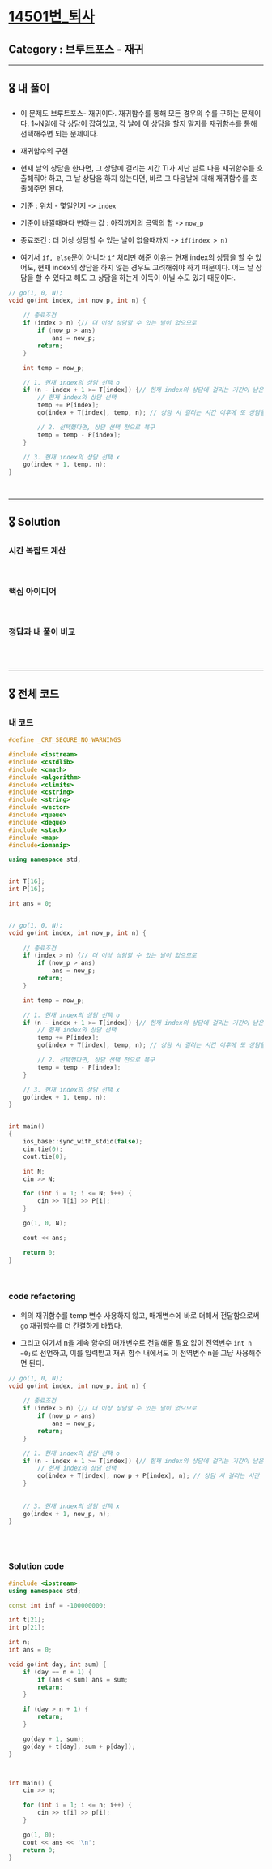 # [14501번_퇴사](https://www.acmicpc.net/problem/14501)

##  Category : 브루트포스 - 재귀

-----

## 🎖 내 풀이

+ 이 문제도 브루트포스- 재귀이다. 재귀함수를 통해 모든 경우의 수를 구하는 문제이다. 1~N일에 각 상담이 잡혀있고, 각 날에 이 상담을 할지 말지를 재귀함수를 통해 선택해주면 되는 문제이다.

+  재귀함수의 구현

  + 현재 날의 상담을 한다면, 그 상담에 걸리는 시간 Ti가 지난 날로 다음 재귀함수를 호출해줘야 하고, 그 날 상담을 하지 않는다면, 바로 그 다음날에 대해 재귀함수를 호출해주면 된다. 

  + 기준 : 위치 - 몇일인지 -> `index`
  + 기준이 바뀔때마다 변하는 값 : 아직까지의 금액의 합 -> `now_p`
  + 종료조건 : 더 이상 상담할 수 있는 날이 없을때까지 -> `if(index > n)`
  + 여기서 `if, else`문이 아니라 `if` 처리만 해준 이유는 현재 index의 상담을 할 수 있어도, 현재 index의 상담을 하지 않는 경우도 고려해줘야 하기 때문이다. 어느 날 상담을 할 수 있다고 해도 그 상담을 하는게 이득이 아닐 수도 있기 때문이다.

```c++
// go(1, 0, N);
void go(int index, int now_p, int n) {
	 
	// 종료조건
	if (index > n) {// 더 이상 상담할 수 있는 날이 없으므로 
		if (now_p > ans)
			ans = now_p;
		return;
	}

	int temp = now_p;

	// 1. 현재 index의 상담 선택 o
	if (n - index + 1 >= T[index]) {// 현재 index의 상담에 걸리는 기간이 남은 기간보다 작을 때 이 상담 가능
		// 현재 index의 상담 선택
		temp += P[index];
		go(index + T[index], temp, n); // 상담 시 걸리는 시간 이후에 또 상담을 선택할 수 있음

		// 2. 선택했다면, 상담 선택 전으로 복구
		temp = temp - P[index];
	}

	// 3. 현재 index의 상담 선택 x
	go(index + 1, temp, n);
}

```



<br>

-------

## 🎖 Solution

### 시간 복잡도 계산 

<br>

### 핵심 아이디어

<br>

### 정답과 내 풀이 비교

<br>

<br>

-----

## 🎖 전체 코드

### 내 코드

```c++
#define _CRT_SECURE_NO_WARNINGS

#include <iostream>
#include <cstdlib>
#include <cmath>
#include <algorithm>
#include <climits>
#include <cstring>
#include <string>
#include <vector>
#include <queue>
#include <deque>
#include <stack>
#include <map>
#include<iomanip>

using namespace std;


int T[16];
int P[16];

int ans = 0;


// go(1, 0, N);
void go(int index, int now_p, int n) {
	 
	// 종료조건
	if (index > n) {// 더 이상 상담할 수 있는 날이 없으므로 
		if (now_p > ans)
			ans = now_p;
		return;
	}

	int temp = now_p;

	// 1. 현재 index의 상담 선택 o
	if (n - index + 1 >= T[index]) {// 현재 index의 상담에 걸리는 기간이 남은 기간보다 작을 때 이 상담 가능
		// 현재 index의 상담 선택
		temp += P[index];
		go(index + T[index], temp, n); // 상담 시 걸리는 시간 이후에 또 상담을 선택할 수 있음

		// 2. 선택했다면, 상담 선택 전으로 복구
		temp = temp - P[index];
	}

	// 3. 현재 index의 상담 선택 x
	go(index + 1, temp, n);
}


int main()
{
	ios_base::sync_with_stdio(false);
	cin.tie(0);
	cout.tie(0);

	int N;
	cin >> N;

	for (int i = 1; i <= N; i++) {
		cin >> T[i] >> P[i];
	}

	go(1, 0, N);

	cout << ans;

	return 0;
}

```

<br>

### code refactoring

+ 위의 재귀함수를 temp 변수 사용하지 않고, 매개변수에 바로 더해서 전달함으로써 `go` 재귀함수를 더 간결하게 바꿨다.

+ 그리고 여기서 n을 계속 함수의 매개변수로 전달해줄 필요 없이 전역변수 `int n =0;`로 선언하고,  이를 입력받고 재귀 함수 내에서도 이 전역변수 n을 그냥 사용해주면 된다. 

```c++
// go(1, 0, N);
void go(int index, int now_p, int n) {
	 
	// 종료조건
	if (index > n) {// 더 이상 상담할 수 있는 날이 없으므로 
		if (now_p > ans)
			ans = now_p;
		return;
	}

	// 1. 현재 index의 상담 선택 o
	if (n - index + 1 >= T[index]) {// 현재 index의 상담에 걸리는 기간이 남은 기간보다 작을 때 이 상담 가능
		// 현재 index의 상담 선택
		go(index + T[index], now_p + P[index], n); // 상담 시 걸리는 시간 이후에 또 상담을 선택할 수 있음
	}
    
    
	// 3. 현재 index의 상담 선택 x
	go(index + 1, now_p, n);
}
```

<br>

<br>

### Solution code

```c++
#include <iostream>
using namespace std;

const int inf = -100000000;

int t[21];
int p[21];

int n;
int ans = 0;

void go(int day, int sum) {
	if (day == n + 1) {
		if (ans < sum) ans = sum;
		return;
	}

	if (day > n + 1) {
		return;
	}

	go(day + 1, sum);
	go(day + t[day], sum + p[day]);
}



int main() {
	cin >> n;

	for (int i = 1; i <= n; i++) {
		cin >> t[i] >> p[i];
	}

	go(1, 0);
	cout << ans << '\n';
	return 0;
}
```

